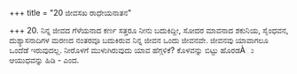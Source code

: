 +++
title = "20 ಜೀವಸಖ ರಾಧೇಯನಾತನ"

+++
20. ನಿನ್ನ ಜೀವದ ಗೆಳೆಯನಾದ ಕರ್ಣ ಸತ್ತರೂ ನೀನು ಬದುಕಿದ್ದೀ, ಸೋದರ ಮಾವನಾದ ಶಕುನಿಯ, ಸೈಂಧವನ, ದುಶ್ಯಾಸನಾದಿಗಳ ಮರಣದ ನಂತರವೂ ಬದುಕಿರುವ ನಿನ್ನ ಜೀವನ ಒಂದು ಜೀವನವೇ. ಜೀವನವು ಯಾವಾಗಲೂ ಒಂದೆಡೆ ಇರುವುದಲ್ಲ. ನೀರೊಳಗೆ ಮುಳುಗಿರುವುದು ಯಾವ ಹೆಗ್ಗಳಿಕೆ? ಕೊಳವನ್ನು ಬಿಟ್ಟು ಹೊರಡÀು ಆಯುಧವನ್ನು ಹಿಡಿ - ಎಂದ.